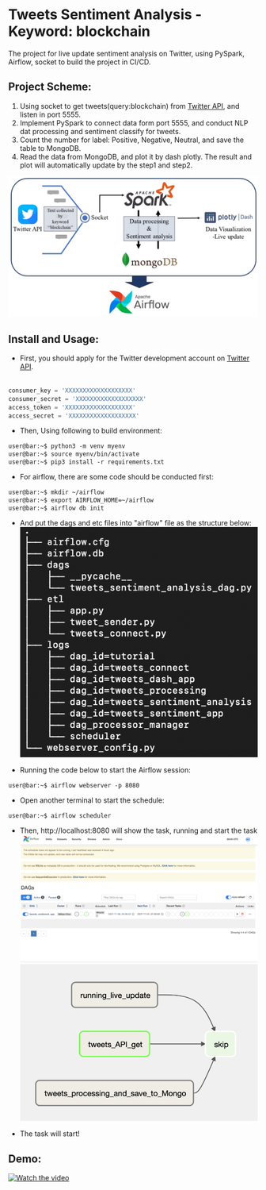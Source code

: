 # Tweets Sentiment Analysis - Keyword: blockchain
The project for live update sentiment analysis on Twitter, using PySpark, Airflow, socket to build the project in CI/CD.
## Project Scheme:
  1. Using socket to get tweets(query:blockchain) from [Twitter API](https://developer.twitter.com/en/docs/twitter-api), and listen in port 5555.
  2. Implement PySpark to  connect data form port 5555, and conduct NLP dat processing and sentiment classify for tweets.
  3. Count the number for label: Positive, Negative, Neutral, and save the table to MongoDB.
  4. Read the data from MongoDB, and plot it by dash plotly. The result and plot will automatically update by the step1 and step2.

![Project Scheme](https://github.com/yellowbuffalo/blockchain-tweets-sentiment-analysis/blob/main/img/process.JPG?raw=true)

## Install and Usage:
*  First, you should apply for the Twitter development account on [Twitter API](https://developer.twitter.com/en/docs/twitter-api).
  ```python
  
consumer_key = 'XXXXXXXXXXXXXXXXXXX'
consumer_secret = 'XXXXXXXXXXXXXXXXXXX'
access_token = 'XXXXXXXXXXXXXXXXXXX'
access_secret = 'XXXXXXXXXXXXXXXXXXX'
  ```
*  Then, Using following to build environment:
  ```console
  user@bar:~$ python3 -m venv myenv
  user@bar:~$ source myenv/bin/activate
  user@bar:~$ pip3 install -r requirements.txt
  ```
*  For airflow, there are some code should be conducted first:
  ```console
  user@bar:~$ mkdir ~/airflow
  user@bar:~$ export AIRFLOW_HOME=~/airflow
  user@bar:~$ airflow db init
  ```
*  And put the dags and etc files into "airflow" file as the structure below:
![structure](https://github.com/yellowbuffalo/blockchain-tweets-sentiment-analysis/blob/main/img/tree.png?raw=true)

*  Running the code below to start the Airflow session:
  ```console
  user@bar:~$ airflow webserver -p 8080
  ```
*  Open another terminal to start the schedule:
  ```console
  user@bar:~$ airflow scheduler
  ```
*  Then, http://localhost:8080 will show the task, running and start the task
![Airflow](https://github.com/yellowbuffalo/blockchain-tweets-sentiment-analysis/blob/main/img/airflow.png?raw=true)
![graph](https://github.com/yellowbuffalo/blockchain-tweets-sentiment-analysis/blob/main/img/airflow_graph.png?raw=true)

*  The task will start!

## Demo:
[![Watch the video](https://img.youtube.com/vi/nTQUwghvy5Q/default.jpg)](https://youtu.be/nTQUwghvy5Q)
